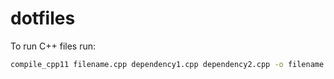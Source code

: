 dotfiles
========

To run C++ files run:

```bash
compile_cpp11 filename.cpp dependency1.cpp dependency2.cpp -o filename.obj && ./filename.obj
```
